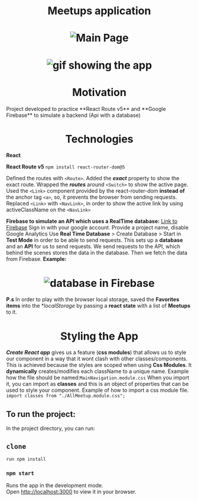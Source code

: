 <h1 align="center"align="center">Meetups application</h1>


<h1 align="center"><img src='https://ik.imagekit.io/cnbmdh4b9w/Screenshot_2_xfikzQBbX.png?ik-sdk-version=javascript-1.4.3&updatedAt=1673723610101' alt='Main Page'/></h1>

<h1 align="center"><img src="https://ik.imagekit.io/cnbmdh4b9w/ezgif.com-gif-maker_8eB3qGaGz.gif?ik-sdk-version=javascript-1.4.3&updatedAt=1673725536563" alt="gif showing the app"</h1>


<h1 align="center"align="center">Motivation</h1>
Project developed to practice **React Route v5** and **Google Firebase** to  simulate a backend (Api with a database)

<h1 align="center"align="center">Technologies</h1>

**React**

**React Route v5**
```npm install react-router-dom@5```

Defined the routes with ```<Route>```. 
Added the ***exact*** property to show the exact route.
Wrapped the ***routes*** around ```<Switch>``` to show the active page.
Used the ```<Link>``` component provided by the react-router-dom **instead of** the anchor tag ```<a>```, so, it prevents the browser from sending requests. 
Replaced ```<Link>``` with ```<NavLink>```, in order to show the active link by using activeClassName on the ```<NavLink>```

**Firebase to simulate an API which uses a RealTime database:**
[ Link to Firebase](https://firebase.google.com/)
Sign in with your google account. 
Provide a project name, disable Google Analytics
Use **Real Time Database** > Create Database > Start in **Test Mode** in order to be able to send requests.
This sets up a **database** and an **API** for us to send requests.
We send requests to the API, which behind the scenes stores the data in the database.
Then we fetch the data from Firebase.
**Example:**
<h1 align="center"><img src='https://ik.imagekit.io/cnbmdh4b9w/firebase_07XHKTtVii.png?ik-sdk-version=javascript-1.4.3&updatedAt=1673723390157'alt="database in Firebase"/></h1>

**P.s**
In order to play with the browser local storage, saved the **Favorites items** into the **localStorage* by passing a **react state** with a list of **Meetups** to it.

<h1 align="center"align="center">Styling the App</h1>

***Create React app*** gives us a feature (**css modules**) that allows us to style our component in a way that it wont clash with other classes/components.  
This is achieved because the styles are scoped when using **Css Modules**. It **dynamically** creates/modifies each className to a unique name.
Example how the file should be named:```MainNavigation.module.css```
When you import it, you can import as **classes** and this is an object of properties that can be used to style your component. 
Example of how to import a css module file.
```import classes from "./AllMeetup.module.css";```

## To run the project:
In the project directory, you can run:

## `clone`  
```run npm install ```
### `npm start`

Runs the app in the development mode.\
Open [http://localhost:3000](http://localhost:3000) to view it in your browser.




